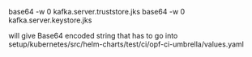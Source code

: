 base64 -w 0 kafka.server.truststore.jks
base64 -w 0 kafka.server.keystore.jks

will give Base64 encoded string that has to go into setup/kubernetes/src/helm-charts/test/ci/opf-ci-umbrella/values.yaml

